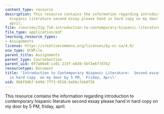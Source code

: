 ```yaml
---
content_type: resource
description: This resource contains the information regarding introduction to contemporary
  hispanic literature second essay please hand in hard copy on my door by 5 PM,  friday,
  april.
file: /courses/21g-716-introduction-to-contemporary-hispanic-literature-spring-2005/9b6f94b7b49d77f39516bebbc7ebdf26_MIT21G_716S05_sec_essay.pdf
file_type: application/pdf
learning_resource_types:
- Assignments
license: https://creativecommons.org/licenses/by-nc-sa/4.0/
ocw_type: OCWFile
parent_title: Assignments
parent_type: CourseSection
parent_uid: 0f7a06e8-ca91-215f-e849-5bf3e6f7d7b2
resourcetype: Document
title: 'Introduction to Contemporary Hispanic Literature:  Second essay:  Please hand-
  in hard copy  on my door by 5 PM,  Friday, April'
uid: 9b6f94b7-b49d-77f3-9516-bebbc7ebdf26
---
```

This resource contains the information regarding introduction to contemporary hispanic literature second essay please hand in hard copy on my door by 5 PM,  friday, april.